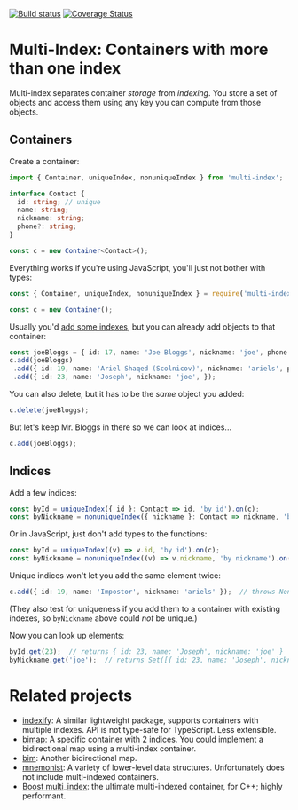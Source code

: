 [![Build status](https://github.com/arielshaqed/multi-index/workflows/Node%20CI/badge.svg)](https://github.com/arielshaqed/multi-index/actions)
[![Coverage Status](https://coveralls.io/repos/github/arielshaqed/multi-index/badge.svg?branch=cover)](https://coveralls.io/github/arielshaqed/multi-index?branch=cover)

# Multi-Index: Containers with more than one index

Multi-index separates container _storage_ from _indexing_.  You store
a set of objects and access them using any key you can compute from
those objects.

## Containers

Create a container:
```ts
import { Container, uniqueIndex, nonuniqueIndex } from 'multi-index';

interface Contact {
  id: string; // unique
  name: string;
  nickname: string;
  phone?: string;
}

const c = new Container<Contact>();
```

Everything works if you're using JavaScript, you'll just not bother with types:
```js
const { Container, uniqueIndex, nonuniqueIndex } = require('multi-index');

const c = new Container();
```

Usually you'd [add some indexes](#Indexes), but you can already add objects to
that container:

```ts
const joeBloggs = { id: 17, name: 'Joe Bloggs', nickname: 'joe', phone: '+972-99-555-6666' };
c.add(joeBloggs)
 .add({ id: 19, name: 'Ariel Shaqed (Scolnicov)', nickname: 'ariels', phone: '+972-99-666-5555', })
 .add({ id: 23, name: 'Joseph', nickname: 'joe', });
```

You can also delete, but it has to be the _same_ object you added:
```ts
c.delete(joeBloggs);
```

But let's keep Mr. Bloggs in there so we can look at indices...
```ts
c.add(joeBloggs);
```

## Indices

Add a few indices:
```ts
const byId = uniqueIndex({ id }: Contact => id, 'by id').on(c);
const byNickname = nonuniqueIndex({ nickname }: Contact => nickname, 'by nickname').on(c);
```

Or in JavaScript, just don't add types to the functions:
```js
const byId = uniqueIndex((v) => v.id, 'by id').on(c);
const byNickname = nonuniqueIndex((v) => v.nickname, 'by nickname').on(c);
```

Unique indices won't let you add the same element twice:
```ts
c.add({ id: 19, name: 'Impostor', nickname: 'ariels' });  // throws NonuniqueIndexError
```

(They also test for uniqueness if you add them to a container with
existing indexes, so `byNickname` above could _not_ be unique.)

Now you can look up elements:
```ts
byId.get(23);  // returns { id: 23, name: 'Joseph', nickname: 'joe' }
byNickname.get('joe');  // returns Set([{ id: 23, name: 'Joseph', nickname: 'joe' }, joeBloggs])
```

# Related projects

* [indexify](https://www.npmjs.com/package/indexify): A similar
  lightweight package, supports containers with multiple indexes.  API
  is not type-safe for TypeScript.  Less extensible.
* [bimap](https://www.npmjs.com/package/bimap): A specific container
  with 2 indices.  You could implement a bidirectional map using a
  multi-index container.
* [bim](https://www.npmjs.com/package/bim): Another bidirectional map.
* [mnemonist](https://www.npmjs.com/package/mnemonist): A variety of
  lower-level data structures.  Unfortunately does not include
  multi-indexed containers.
* [Boost
  multi_index](https://www.boost.org/doc/libs/1_72_0/libs/multi_index/doc/tutorial/index.html):
  the ultimate multi-indexed container, for C++; highly performant.
